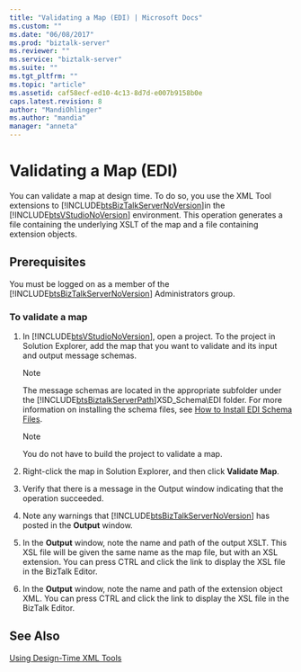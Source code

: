 ```yaml
---
title: "Validating a Map (EDI) | Microsoft Docs"
ms.custom: ""
ms.date: "06/08/2017"
ms.prod: "biztalk-server"
ms.reviewer: ""
ms.service: "biztalk-server"
ms.suite: ""
ms.tgt_pltfrm: ""
ms.topic: "article"
ms.assetid: caf58ecf-ed10-4c13-8d7d-e007b9158b0e
caps.latest.revision: 8
author: "MandiOhlinger"
ms.author: "mandia"
manager: "anneta"
---
```

# Validating a Map (EDI)
You can validate a map at design time. To do so, you use the XML Tool extensions to [!INCLUDE[btsBizTalkServerNoVersion](../includes/btsbiztalkservernoversion-md.md)]in the [!INCLUDE[btsVStudioNoVersion](../includes/btsvstudionoversion-md.md)] environment. This operation generates a file containing the underlying XSLT of the map and a file containing extension objects.  
  
## Prerequisites  
 You must be logged on as a member of the [!INCLUDE[btsBizTalkServerNoVersion](../includes/btsbiztalkservernoversion-md.md)] Administrators group.  
  
### To validate a map  
  
1.  In [!INCLUDE[btsVStudioNoVersion](../includes/btsvstudionoversion-md.md)], open a project. To the project in Solution Explorer, add the map that you want to validate and its input and output message schemas.  
  
    > [!NOTE]
    >  The message schemas are located in the appropriate subfolder under the [!INCLUDE[btsBiztalkServerPath](../includes/btsbiztalkserverpath-md.md)]XSD_Schema\EDI folder. For more information on installing the schema files, see [How to Install EDI Schema Files](../Topic/How%20to%20Install%20EDI%20Schema%20Files.md).  
  
    > [!NOTE]
    >  You do not have to build the project to validate a map.  
  
2.  Right-click the map in Solution Explorer, and then click **Validate Map**.  
  
3.  Verify that there is a message in the Output window indicating that the operation succeeded.  
  
4.  Note any warnings that [!INCLUDE[btsBizTalkServerNoVersion](../includes/btsbiztalkservernoversion-md.md)] has posted in the **Output** window.  
  
5.  In the **Output** window, note the name and path of the output XSLT. This XSL file will be given the same name as the map file, but with an XSL extension. You can press CTRL and click the link to display the XSL file in the BizTalk Editor.  
  
6.  In the **Output** window, note the name and path of the extension object XML. You can press CTRL and click the link to display the XSL file in the BizTalk Editor.  
  
## See Also  
 [Using Design-Time XML Tools](../core/using-design-time-xml-tools.md)